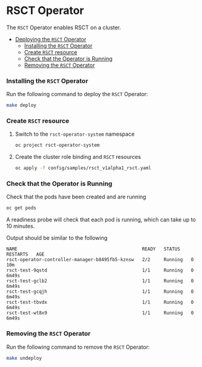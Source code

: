 # RSCT Operator

The `RSCT` Operator enables RSCT on a cluster.

- [Deploying the `RSCT` Operator](#deploying-the-rsct-operator)
    - [Installing the `RSCT` Operator](#installing-the-rsct-operator)
    - [Create `RSCT` resource](#create-rsct-resource)
    - [Check that the Operator is Running](#check-if-the-operator-is-running)
    - [Removing the `RSCT` Operator](#remove-the-rsct-operator)

### Installing the `RSCT` Operator
Run the following command to deploy the `RSCT` Operator:
```sh
make deploy
```

### Create `RSCT` resource
1. Switch to the `rsct-operator-system` namespace
   ```sh
   oc project rsct-operator-system
   ```

2. Create the cluster role binding and `RSCT` resources
   ```sh
   oc apply -f config/samples/rsct_v1alpha1_rsct.yaml
   ```

### Check that the Operator is Running
Check that the pods have been created and are running
```sh
oc get pods
```

A readiness probe will check that each pod is running, which can take up to 10 minutes.

Output should be similar to the following
```
NAME                                              READY   STATUS    RESTARTS   AGE
rsct-operator-controller-manager-b8495fb5-kznsw   2/2     Running   0          10m
rsct-test-9qstd                                   1/1     Running   0          6m49s
rsct-test-gclb2                                   1/1     Running   0          6m49s
rsct-test-gcqjh                                   1/1     Running   0          6m49s
rsct-test-tbvdx                                   1/1     Running   0          6m49s
rsct-test-wt8x9                                   1/1     Running   0          6m49s
```

### Removing the `RSCT` Operator
Run the following command to remove the `RSCT` Operator:
```sh
make undeploy
```

